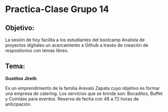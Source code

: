 # Practica-Clase Grupo 14

## Objetivo:

La sesión de hoy facilita a los estudiantes del bootcamp Analista de proyectos digitales un acercamiento a Github a través de creación de respositorios con temas libres.

## Tema:

**Gustitos Jireth**

Es un emprendimiento de la familia Arevalo Zapata cuyo objetivo es formar una empresa de catering.
Los servicios que se brinda son: Bocaditos, Buffet y Comidas para eventos.
Reserva de fecha con 48 a 72 horas de anticipación.
